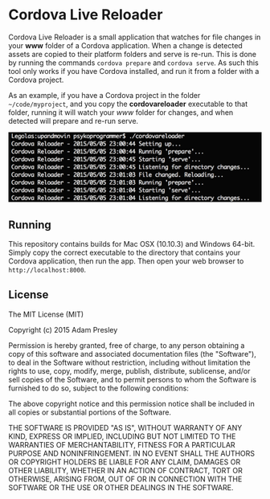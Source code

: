 Cordova Live Reloader
=====================

Cordova Live Reloader is a small application that watches for file changes in your **www** folder of a Cordova application. When a change is detected assets are copied to their platform folders and serve is re-run. This is done by running the commands ```cordova prepare``` and ```cordova serve```. As such this tool only works if you have Cordova installed, and run it from a folder with a Cordova project.

As an example, if you have a Cordova project in the folder ```~/code/myproject```, and you copy the **cordovareloader** executable to that folder, running it will watch your *www* folder for changes, and when detected will prepare and re-run serve.

![Console Screenshot](console-screenshot.png)

Running
-------
This repository contains builds for Mac OSX (10.10.3) and Windows 64-bit. Simply copy the correct executable to the directory that contains your Cordova application, then run the app. Then open your web browser to ```http://localhost:8000```.

License
-------
The MIT License (MIT)

Copyright (c) 2015 Adam Presley

Permission is hereby granted, free of charge, to any person obtaining a copy
of this software and associated documentation files (the "Software"), to deal
in the Software without restriction, including without limitation the rights
to use, copy, modify, merge, publish, distribute, sublicense, and/or sell
copies of the Software, and to permit persons to whom the Software is
furnished to do so, subject to the following conditions:

The above copyright notice and this permission notice shall be included in all
copies or substantial portions of the Software.

THE SOFTWARE IS PROVIDED "AS IS", WITHOUT WARRANTY OF ANY KIND, EXPRESS OR
IMPLIED, INCLUDING BUT NOT LIMITED TO THE WARRANTIES OF MERCHANTABILITY,
FITNESS FOR A PARTICULAR PURPOSE AND NONINFRINGEMENT. IN NO EVENT SHALL THE
AUTHORS OR COPYRIGHT HOLDERS BE LIABLE FOR ANY CLAIM, DAMAGES OR OTHER
LIABILITY, WHETHER IN AN ACTION OF CONTRACT, TORT OR OTHERWISE, ARISING FROM,
OUT OF OR IN CONNECTION WITH THE SOFTWARE OR THE USE OR OTHER DEALINGS IN THE
SOFTWARE.


